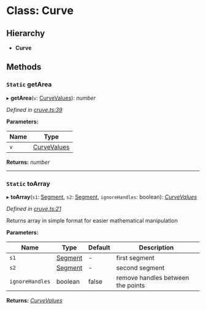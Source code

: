 # Class: Curve

## Hierarchy

* **Curve**

## Methods

### `Static` getArea

▸ **getArea**(`v`: [CurveValues](../modules/_cruve_.md#curvevalues)): *number*

*Defined in [cruve.ts:39](https://github.com/datatorch/geometry.js/blob/1f79f7e/src/cruve.ts#L39)*

**Parameters:**

Name | Type |
------ | ------ |
`v` | [CurveValues](../modules/_cruve_.md#curvevalues) |

**Returns:** *number*

___

### `Static` toArray

▸ **toArray**(`s1`: [Segment](_segment_.segment.md), `s2`: [Segment](_segment_.segment.md), `ignoreHandles`: boolean): *[CurveValues](../modules/_cruve_.md#curvevalues)*

*Defined in [cruve.ts:21](https://github.com/datatorch/geometry.js/blob/1f79f7e/src/cruve.ts#L21)*

Returns array in simple format for easier mathematical manipulation

**Parameters:**

Name | Type | Default | Description |
------ | ------ | ------ | ------ |
`s1` | [Segment](_segment_.segment.md) | - | first segment |
`s2` | [Segment](_segment_.segment.md) | - | second segment |
`ignoreHandles` | boolean | false | remove handles between the points  |

**Returns:** *[CurveValues](../modules/_cruve_.md#curvevalues)*
